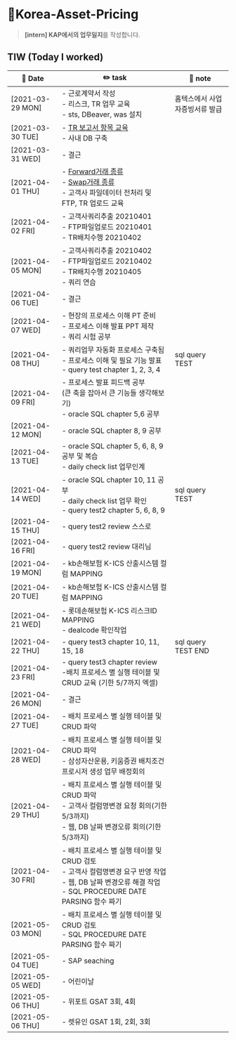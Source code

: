 # 👔Korea-Asset-Pricing
> **[intern] KAP에서의 업무일지**를 작성합니다.

## TIW (Today I worked)

| :calendar: Date                                               | :pencil2: task          | 📑 note        |
| ------------------------------------------------------------  | --------------------------- | ----------------------- |
| [2021-03-29 MON] | - 근로계약서 작성 <br />- 리스크, TR 업무 교육 <br />- sts, DBeaver, was 설치         |홈텍스에서 사업자증빙서류 발급
| [2021-03-30 TUE] | - [TR 보고서 항목 교육](https://seulhee030.tistory.com/37) <br />- 사내 DB 구축        |
| [2021-03-31 WED] | - 결근       |
| [2021-04-01 THU] | - [Forward거래 종류](https://seulhee030.tistory.com/41) <br />- [Swap거래 종류](https://seulhee030.tistory.com/42)<br />- 고객사 파일데이터 전처리 및 FTP, TR 업로드 교육       |
| [2021-04-02 FRI] | - 고객사쿼리추출 20210401 <br />- FTP파일업로드 20210401  <br />- TR배치수행 20210402       |
| [2021-04-05 MON] | - 고객사쿼리추출 20210402 <br />- FTP파일업로드 20210402   <br />- TR배치수행 20210405 <br />- 쿼리 연습        |
| [2021-04-06 TUE] | - 결근       |
| [2021-04-07 WED] | - 현장의 프로세스 이해 PT 준비 <br />- 프로세스 이해 발표 PPT 제작 <br />- 쿼리 시험 공부       |
| [2021-04-08 THU] | - 쿼리업무 자동화 프로세스 구축됨 <br />- 프로세스 이해 및 필요 기능 발표 <br />- query test chapter 1, 2, 3, 4       |sql query TEST
| [2021-04-09 FRI] | - 프로세스 발표 피드백 공부 <br />(큰 축을 잡아서 큰 기능들 생각해보기) <br />- oracle SQL chapter 5,6 공부       |
| [2021-04-12 MON] | - oracle SQL chapter 8, 9 공부       |
| [2021-04-13 TUE] | - oracle SQL chapter 5, 6, 8, 9 공부 및 복습 <br />- daily check list 업무인계       |
| [2021-04-14 WED] | - oracle SQL chapter 10, 11 공부 <br />- daily check list 업무 확인 <br />- query test2 chapter 5, 6, 8, 9    |sql query TEST
| [2021-04-15 THU] | - query test2 review 스스로    |
| [2021-04-16 FRI] | - query test2 review 대리님    |
| [2021-04-19 MON] | - kb손해보험 K-ICS 산출시스템 컬럼 MAPPING    |
| [2021-04-20 TUE] | - kb손해보험 K-ICS 산출시스템 컬럼 MAPPING    |
| [2021-04-21 WED] | - 롯데손해보험 K-ICS 리스크ID MAPPING  <br />- dealcode 확인작업   |
| [2021-04-22 THU] | - query test3 chapter 10, 11, 15, 18   |sql query TEST END
| [2021-04-23 FRI] | - query test3 chapter review  <br/>-배치 프로세스 별 실행 테이블 및 CRUD 교육 (기한 5/7까지 엑셀)|
| [2021-04-26 MON] | - 결근   |
| [2021-04-27 TUE] | - 배치 프로세스 별 실행 테이블 및 CRUD 파악    |
| [2021-04-28 WED] | - 배치 프로세스 별 실행 테이블 및 CRUD 파악 <br />- 삼성자산운용, 키움증권 배치조건 프로시저 생성 업무 배정회의   |
| [2021-04-29 THU] | - 배치 프로세스 별 실행 테이블 및 CRUD 파악  <br />- 고객사 컬럼명변경 요청 회의(기한 5/3까지) <br />- 웹, DB 날짜 변경오류 회의(기한 5/3까지) |
| [2021-04-30 FRI] | - 배치 프로세스 별 실행 테이블 및 CRUD 검토 <br />-  고객사 컬럼명변경 요구 반영 작업  <br />- 웹, DB 날짜 변경오류 해결 작업 <br />- SQL PROCEDURE DATE PARSING 함수 짜기
| [2021-05-03 MON] | - 배치 프로세스 별 실행 테이블 및 CRUD 검토 <br />- SQL PROCEDURE DATE PARSING 함수 짜기
| [2021-05-04 TUE] | - SAP seaching
| [2021-05-05 WED] | - 어린이날
| [2021-05-06 THU] | - 위포트 GSAT 3회, 4회
| [2021-05-06 THU] | - 렛유인 GSAT 1회, 2회, 3회

